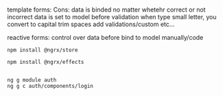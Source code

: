 ### 
  template forms:
     Cons:
        data is binded no matter whetehr correct or not
        incorrect data is set to model before validation
        when type small letter, you convert to capital
        trim spaces
        add validations/custom etc...

  reactive forms:
        control over data before bind to model
        manually/code

```
npm install @ngrx/store 

npm install @ngrx/effects


ng g module auth
ng g c auth/components/login
```
